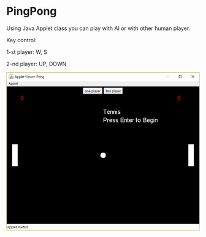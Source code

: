 # PingPong

Using Java Applet class you can play with AI or with other human player.

Key control:

1-st player: W, S

2-nd player: UP, DOWN

![image](https://github.com/captsmile/Pong/blob/master/PingPong.png) 
